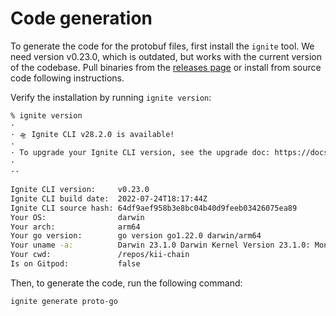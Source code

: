 # Code generation

To generate the code for the protobuf files, first install the `ignite` tool.
We need version v0.23.0, which is outdated, but works with the current version of the codebase.
Pull binaries from the [releases page](https://github.com/ignite/cli/releases/tag/v0.23.0) or install from source code 
following instructions.

Verify the installation by running `ignite version`:

```bash
% ignite version          
·
· 🛸 Ignite CLI v28.2.0 is available!
·
· To upgrade your Ignite CLI version, see the upgrade doc: https://docs.ignite.com/guide/install.html#upgrading-your-ignite-cli-installation
·
··

Ignite CLI version:     v0.23.0
Ignite CLI build date:  2022-07-24T18:17:44Z
Ignite CLI source hash: 64df9aef958b3e8bc04b40d9feeb03426075ea89
Your OS:                darwin
Your arch:              arm64
Your go version:        go version go1.22.0 darwin/arm64
Your uname -a:          Darwin 23.1.0 Darwin Kernel Version 23.1.0: Mon Oct  9 21:32:11 PDT 2023; root:xnu-10002.41.9~7/RELEASE_ARM64_T6030 arm64
Your cwd:               /repos/kii-chain
Is on Gitpod:           false

```
Then, to generate the code, run the following command:

```bash
ignite generate proto-go
```